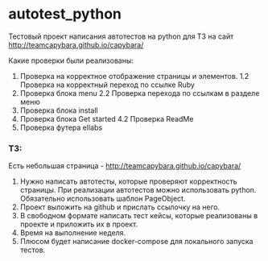 # autotest_python
Тестовый проект написания автотестов на python для ТЗ на сайт http://teamcapybara.github.io/capybara/


Какие проверки были реализованы: 
1.  Проверка на корректное отображение страницы и элементов.
1.2 Проверка на корректный переход по ссылке Ruby
2.  Проверка блока menu
2.2 Проверка перехода по ссылкам в разделе меню
3.  Проверка блока install
4.  Проверка блока Get started
4.2 Проверка ReadMe
5.  Проверка футера ellabs


### ТЗ:
Есть небольшая страница - http://teamcapybara.github.io/capybara/
1) Нужно написать автотесты, которые проверяют корректность страницы.
При реализации автотестов можно использовать python. Обязательно использовать шаблон PageObject.
2) Проект выложить на github и прислать ссылочку на него.
3) В свободном формате написать тест кейсы, которые реализованы в проекте и приложить их в проект.
4) Время на выполнение неделя.
5) Плюсом будет написание docker-compose для локального запуска тестов.

